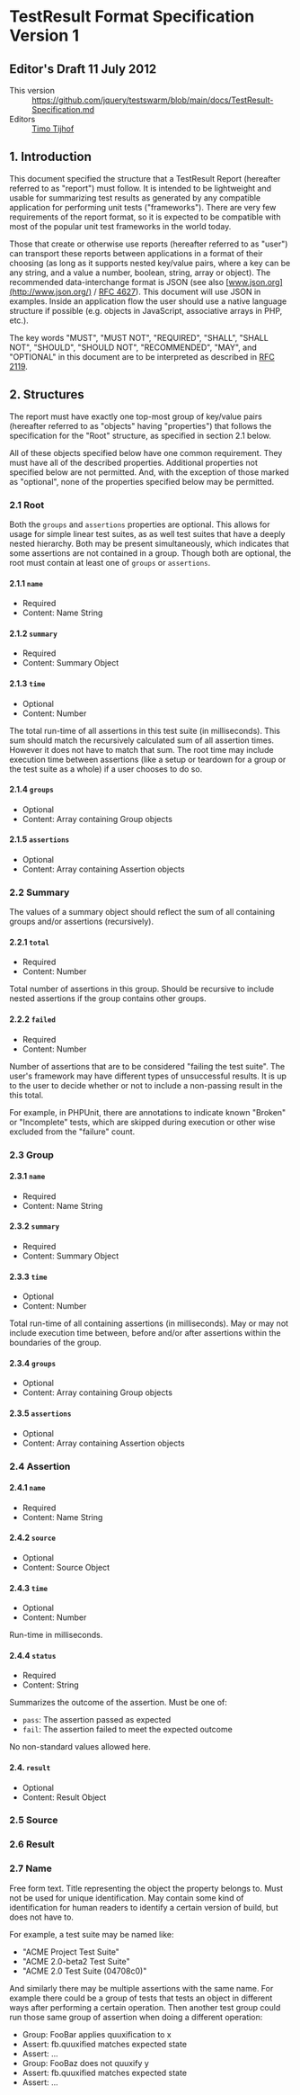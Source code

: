 # TestResult Format Specification Version 1

## Editor's Draft 11 July 2012
<dl>
  <dt>This version</dt>
  <dd><a href="https://github.com/jquery/testswarm/blob/main/docs/TestResult-Specification.md">https://github.com/jquery/testswarm/blob/main/docs/TestResult-Specification.md</a></dd>
  <dt>Editors</dt>
  <dd><a href="https://github.com/Krinkle">Timo Tijhof</a></dd>
</dl>

## 1. Introduction

This document specified the structure that a TestResult Report (hereafter referred to as "report") must follow. It is intended to be lightweight and usable for summarizing test results as generated by any compatible application for performing unit tests ("frameworks"). There are very few requirements of the report format, so it is expected to be compatible with most of the popular unit test frameworks in the world today.

Those that create or otherwise use reports (hereafter referred to as "user") can transport these reports between applications in a format of their choosing (as long as it supports nested key/value pairs, where a key can be any string, and a value a number, boolean, string, array or object). The recommended data-interchange format is JSON (see also [www.json.org](http://www.json.org/) / [RFC 4627](https://www.ietf.org/rfc/rfc4627.txt)). This document will use JSON in examples. Inside an application flow the user should use a native language structure if possible (e.g. objects in JavaScript, associative arrays in PHP, etc.).

The key words "MUST", "MUST NOT", "REQUIRED", "SHALL", "SHALL NOT", "SHOULD", "SHOULD NOT", "RECOMMENDED", "MAY", and "OPTIONAL" in this document are to be interpreted as described in [RFC 2119](http://www.ietf.org/rfc/rfc2119.txt).

## 2. Structures
The report must have exactly one top-most group of key/value pairs (hereafter referred to as "objects" having "properties") that follows the specification for the "Root" structure, as specified in section 2.1 below.

All of these objects specified below have one common requirement. They must have all of the described properties. Additional properties not specified below are not permitted. And, with the exception of those marked as "optional", none of the properties specified below may be permitted.

### 2.1 Root
Both the `groups` and `assertions` properties are optional. This allows for usage for simple linear test suites, as as well test suites that have a deeply nested hierarchy. Both may be present simultaneously, which indicates that some assertions are not contained in a group. Though both are optional, the root must contain at least one of `groups` or `assertions`.

#### 2.1.1 <code id="root.name">name</code>
* Required
* Content: Name String

#### 2.1.2 <code id="root.summary">summary</code>
* Required
* Content: Summary Object

#### 2.1.3 <code id="root.time">time</code>
* Optional
* Content: Number

The total run-time of all assertions in this test suite (in milliseconds). This sum should match the recursively calculated sum of all assertion times. However it does not have to match that sum. The root time may include execution time between assertions (like a setup or teardown for a group or the test suite as a whole) if a user chooses to do so. 

#### 2.1.4 <code id="root.groups">groups</code>
* Optional
* Content: Array containing Group objects


#### 2.1.5 <code id="root.assertions">assertions</code>
* Optional
* Content: Array containing Assertion objects

### 2.2 Summary
The values of a summary object should reflect the sum of all containing groups and/or assertions (recursively).

#### 2.2.1 <code id="summary.total">total</code>
* Required
* Content: Number

Total number of assertions in this group. Should be recursive to include nested assertions if the group contains other groups.

#### 2.2.2 <code id="summary.failed">failed</code>
* Required
* Content: Number

Number of assertions that are to be considered "failing the test suite". The user's framework may have different types of unsuccessful results. It is up to the user to decide whether or not to include a non-passing result in the this total.

For example, in PHPUnit, there are annotations to indicate known "Broken" or "Incomplete" tests, which are skipped during execution or other wise excluded from the "failure" count.

### 2.3 Group

#### 2.3.1 <code id="group.name">name</code>
* Required
* Content: Name String

#### 2.3.2 <code id="group.summary">summary</code>
* Required
* Content: Summary Object 

#### 2.3.3 <code id="group.time">time</code>
* Optional
* Content: Number

Total run-time of all containing assertions (in milliseconds). May or may not include execution time between, before and/or after assertions within the boundaries of the group. 

#### 2.3.4 <code id="group.groups">groups</code>
* Optional
* Content: Array containing Group objects

#### 2.3.5 <code id="group.assertions">assertions</code>
* Optional
* Content: Array containing Assertion objects

### 2.4 Assertion

#### 2.4.1 <code id="assertion.name">name</code>
* Required
* Content: Name String

#### 2.4.2 <code id="assertion.source">source</code>
* Optional
* Content: Source Object

#### 2.4.3 <code id="assertion.time">time</code>
* Optional
* Content: Number

Run-time in milliseconds.

#### 2.4.4 <code id="assertion.status">status</code>
* Required
* Content: String

Summarizes the outcome of the assertion. Must be one of:
* `pass`: The assertion passed as expected
* `fail`: The assertion failed to meet the expected outcome

No non-standard values allowed here.

#### 2.4. <code id="assertion.result">result</code>
* Optional
* Content: Result Object

### 2.5 Source

<!--
#### 2.5. <code id="source."></code>
* 
* Content: 
-->

### 2.6 Result

<!--
#### 2. <code id="."></code>
* 
* Content: 
-->

### 2.7 Name

Free form text. Title representing the object the property belongs to. Must not be used for unique identification. May contain some kind of identification for human readers to identify a certain version of build, but does not have to.

For example, a test suite may be named like:
* "ACME Project Test Suite"
* "ACME 2.0-beta2 Test Suite"
* "ACME 2.0 Test Suite (04708c0)"

And similarly there may be multiple assertions with the same name. For example there could be a group of tests that tests an object in different ways after performing a certain operation. Then another test group could run those same group of assertion when doing a different operation:
* Group: FooBar applies quuxification to x
 * Assert: fb.quuxified matches expected state
 * Assert: ...
* Group: FooBaz does not quuxify y
 * Assert: fb.quuxified matches expected state
 * Assert: ...

<!---


source:

	path
		[required] {String}
		Full path to the source. Can be a filesystem path, URI or other
		human-readable source identifier. Examples:
		* /var/ci/builds/foo/123/FooBar.php
		* http://ci.example.org/builds/foo/123/foo.bar.js
		* chrome://console
		* php://stdin

	line
		[required] {Number}
		Line number within the source as identified by the 'path' property.


result:

	type
		[required] {String}
		Summarizes the type of assertion result.

		Standard values:
		- match: Actual return matched the expectation 
		- mismatch: Actual return did not match the expectation 
		- error: Could not be completed due to an error (e.g. uncaught exception)

		This is primarily meant for display purposes, it should not be used
		for aggregation or determination of whether an assertion failed the
		test suite. Test frameworks may have non-passing outcomes that are
		acceptable (e.g. a module of which the test suite is marked as
		"incomplete" or "broken").

		As such there is no hiearchy in this (one could consider error to be a
		subset of mismatch). Non-standard values are allowed here, also.

	details
		[optional] {String}
		Free-form text for detailing the assertion result for human reading.

		Common:
		For 'match': Dump or otherwise describe the expected and actual values.
		For 'mismatch': Display a diff (if the assertion compares
		strings). Or something like "The value was expected to be between 18 and
		21, actual value: 22".
		For 'error': Generate a complete stacktrace.

		There are no restrictions to the detail contents, other than it being a
		string. Though, displayers are recommended to display the result details
		in a monospace font and preformatted context, to preserve whitespace and
		character width alignment.


-->


<!-- 

Example:

{
	"name": "Root name of test suite",
	"summary": { "total": 59, "failed": 1 },
	"time": 47,
	"groups": [{
		"name": "Module name",
		"summary": { "total": 59, "failed": 1 },
		"time": 46,
		"groups": [{
			"name": "Test name",
			"summary": { "total": 11, "failed": 1 },
			"time": 2,
			"assertions": [{
				"name": "FooBar applies quuxification to x",
				"source": { "path": "http://ci.example.org/builds/foo/123/foo.bar.js", "line": 109 },
				"time": 1,
				"status": "pass"
				
			},{
				"name": "FooBaz does not quuxify x",
				"source": { "path": "http://ci.example.org/builds/foo/123/foo.baz.js", "line": 71 },
				"time": 1,
				"status": "fail"
				"result": {
					"type": "unequal",
					"details": "Failed asserting that two strings are equal.\n--- Expected\n+++ Actual\n@@ @@\n-'bar'\n+'baz'\n"
				}
				
			}]
		}]
	}],
	"assertions": [{
		"name": 'Some assertion not in any group',
	}]
}


-->
